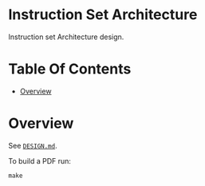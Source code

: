 # Instruction Set Architecture
Instruction set Architecture design.

# Table Of Contents
- [Overview](#overview)

# Overview
See [`DESIGN.md`](./DESIGN.md).

To build a PDF run: 

```
make
```
